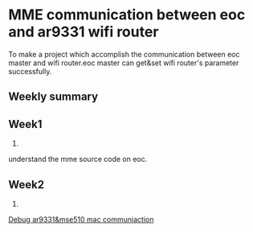 MME communication between eoc and ar9331 wifi router
===================================================

To make a project which accomplish the communication between eoc master and wifi router.eoc master can get&set wifi router's parameter successfully.



Weekly summary
-------------------------


Week1
-------------------------------

1.
understand the mme source code on eoc. 


Week2
-------------------------------

1.
[Debug ar9331&mse510 mac communiaction](http://slides.com/wufengyi/deck#/)

      





